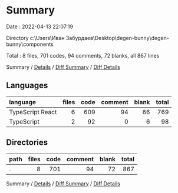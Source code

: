 # Summary

Date : 2022-04-13 22:07:19

Directory c:\Users\Иван Забурдаев\Desktop\degen-bunny\degen-bunny\components

Total : 8 files,  701 codes, 94 comments, 72 blanks, all 867 lines

Summary / [Details](details.md) / [Diff Summary](diff.md) / [Diff Details](diff-details.md)

## Languages
| language | files | code | comment | blank | total |
| :--- | ---: | ---: | ---: | ---: | ---: |
| TypeScript React | 6 | 609 | 94 | 66 | 769 |
| TypeScript | 2 | 92 | 0 | 6 | 98 |

## Directories
| path | files | code | comment | blank | total |
| :--- | ---: | ---: | ---: | ---: | ---: |
| . | 8 | 701 | 94 | 72 | 867 |

Summary / [Details](details.md) / [Diff Summary](diff.md) / [Diff Details](diff-details.md)